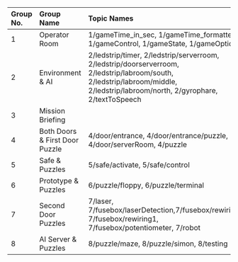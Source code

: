 | Group No. | Group Name                     | Topic Names                                                                                                                                                    |
| :-------- | :----------------------------- | :------------------------------------------------------------------------------------------------------------------------------------------------------------- |
| 1         | Operator Room                  | 1/gameTime_in_sec, 1/gameTime_formatted, 1/gameControl, 1/gameState, 1/gameOptions                                                                             |
| 2         | Environment & AI               | 2/ledstrip/timer, 2/ledstrip/serverroom, 2/ledstrip/doorserverroom, 2/ledstrip/labroom/south, 2/ledstrip/labroom/middle, 2/ledstrip/labroom/north, 2/gyrophare, 2/textToSpeech |
| 3         | Mission Briefing               |                                                                                                                                                                |
| 4         | Both Doors & First Door Puzzle | 4/door/entrance, 4/door/entrance/puzzle, 4/door/serverRoom, 4/puzzle                                                                                           |
| 5         | Safe & Puzzles                 | 5/safe/activate, 5/safe/control                                                                                                                                |
| 6         | Prototype & Puzzles            | 6/puzzle/floppy, 6/puzzle/terminal                                                                                                                             |
| 7         | Second Door Puzzles            | 7/laser, 7/fusebox/laserDetection,7/fusebox/rewiring0, 7/fusebox/rewiring1, 7/fusebox/potentiometer, 7/robot                                                   |
| 8         | AI Server & Puzzles            | 8/puzzle/maze, 8/puzzle/simon, 8/testing                                                                                                                       |